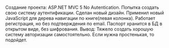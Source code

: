 Создание проекта:
ASP.NET MVC 5  No Autentication.
Попытка создать свою систему аутентификации.
Сделан новый дизайн.
Применил новый JavaScript для дерева навигации по книге(левая колонка).
Работает регистрация, но без подтверждения по email.
Паспорт хранится в БД в открытом виде, без шифрования.
Вывод: Тяжело создать хорошую систему авторизации самостоятельно.
Если нужна простенькая, то подойдет.
